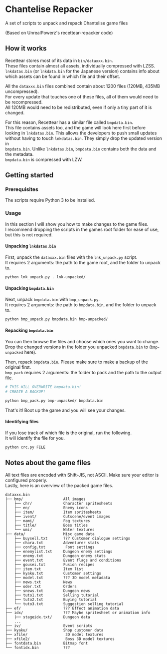 # Chantelise Repacker

A set of scripts to unpack and repack Chantelise game files

(Based on UnrealPowerz's recettear-repacker code)

## How it works

Recettear stores most of its data in `bin/dataxxx.bin`.  
These files contain almost all assets, individually compressed with LZSS.  
`lnkdatas.bin` (or `lnkdata.bin` for the Japanese version) contains info about  
which assets can be found in which file and their offset.

All the `dataxxx.bin` files combined contain about 1200 files (120MB, 435MB uncompressed).  
For every update that touches one of these files, all of them would need to be recompressed.  
All 120MB would need to be redistributed, even if only a tiny part of it is changed.

For this reason, Recettear has a similar file called `bmpdata.bin`.  
This file contains assets too, and the game will look here first before  
looking in `lnkdatas.bin`. This allows the developers to push small updates  
without having to touch `lnkdatas.bin`. They simply drop the updated version in  
`bmpdata.bin`. Unlike `lnkdatas.bin`, `bmpdata.bin` contains both the data and the metadata.  
`bmpdata.bin` is compressed with LZW.

## Getting started

### Prerequisites

The scripts require Python 3 to be installed.

### Usage

In this section I will show you how to make changes to the game files.  
I recommend dropping the scripts in the games root folder for ease of use, but this is not required.

#### Unpacking `lnkdatas.bin`

First, unpack the `dataxxx.bin` files with the `lnk_unpack.py` script.  
It requires 2 arguments: the path to the game root, and the folder to unpack to.

```bash
python lnk_unpack.py . lnk-unpacked/
```

#### Unpacking `bmpdata.bin`

Next, unpack `bmpdata.bin` with `bmp_unpack.py`.  
It requires 2 arguments: the path to `bmpdata.bin`, and the folder to unpack to.

```bash
python bmp_unpack.py bmpdata.bin bmp-unpacked/
```

#### Repacking `bmpdata.bin`

You can then browse the files and choose which ones you want to change.  
Drop the changed versions in the folder you unpacked `bmpdata.bin` to (`bmp-unpacked` here).

Then, repack `bmpdata.bin`. Please make sure to make a backup of the original first.  
`bmp_pack` requires 2 arguments: the folder to pack and the path to the output file.

```bash
# THIS WILL OVERWRITE bmpdata.bin!
# CREATE A BACKUP!

python bmp_pack.py bmp-unpacked/ bmpdata.bin
```

That's it! Boot up the game and you will see your changes.


#### Identifying files

If you lose track of which file is the original, run the following.  
It will identify the file for you.

```bash
python crc.py FILE
```


## Notes about the game files

All text files are encoded with Shift-JIS, not ASCII. Make sure your editor is configured properly.  
Lastly, here is an overview of the packed game files.

```
dataxxx.bin
├── bmp/                  All images
│   ├── chr/              Character spritesheets
│   ├── en/               Enemy icons
│   ├── item/             Item spritesheets
│   ├── ivent/            Cutscene/event images
│   ├── nami/             Fog textures
│   ├── title/            Boss titles
│   └── umi/              Water textures
├── data/                 Misc game data
│   ├── buysell.txt       ??? Customer dialogue settings
│   ├── chara.txt         Adventurer stats
│   ├── config.txt         Font settings
│   ├── enemylist.txt     Dungeon enemy settings
│   ├── enemy.txt         Dungeon enemy stats
│   ├── event.txt         Event flags and conditions
│   ├── gousei.txt        Fusion recipes
│   ├── item.txt          Item list
│   ├── kyaku.txt         Customer settings
│   ├── model.txt         ??? 3D model metadata
│   ├── news.txt          News
│   ├── oder.txt          Orders
│   ├── snews.txt         Dungeon news
│   ├── tuto1.txt         Selling tutorial
│   ├── tuto2.txt         Buying tutorial
│   └── tuto3.txt         Suggestion selling tutorial
├── ef/                   ??? Effect animation data
├── idx/                  ??? Maybe spritesheet or animation info
│   ├── stageidx.txt/     Dungeon data
│   ...
├── iv/                   Event scripts
├── kyaku/                Shop customer data
├── xfile/                 3D model textures
├── xfile2/                Boss 3D model textures
├── fontdata.bin          Bitmap font
└── fontidx.bin           ???
```

